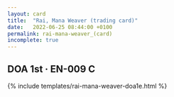```yaml
---
layout: card
title:  "Rai, Mana Weaver (trading card)"
date:   2022-06-25 08:44:00 +0100
permalink: rai-mana-weaver_(card)
incomplete: true
---
```


## DOA 1st &middot; EN-009 C

{% include templates/rai-mana-weaver-doa1e.html %}
